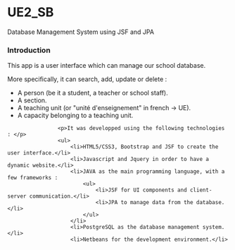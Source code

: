 # UE2_SB
Database Management System using JSF and JPA

<h3 class="text-center">Introduction</h3>
                    <p>This app is a user interface which can manage our school database.</p>
                    <p>More specifically, it can search, add, update or delete :</p>
                    <ul>
                        <li>A person (be it a student, a teacher or school staff).</li>
                        <li>A section.</li>
                        <li>A teaching unit (or "unité d'enseignement" in french -> UE).</li>
                        <li>A capacity belonging to a teaching unit.</li>
                    </ul>

                    <p>It was developped using the following technologies : </p>
                    <ul>
                        <li>HTML5/CSS3, Bootstrap and JSF to create the user interface.</li>
                        <li>Javascript and Jquery in order to have a dynamic website.</li>
                        <li>JAVA as the main programming language, with a few frameworks :
                            <ul>
                                <li>JSF for UI components and client-server communication.</li>
                                <li>JPA to manage data from the database.</li>
                            </ul>
                        </li>
                        <li>PostgreSQL as the database management system.</li>
                        <li>Netbeans for the development environment.</li>
</ul>
